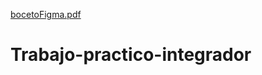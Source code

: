 [bocetoFigma.pdf](https://github.com/JosePolvora/Trabajo-practico-integrador/files/11130107/bocetoFigma.pdf)
# Trabajo-practico-integrador
